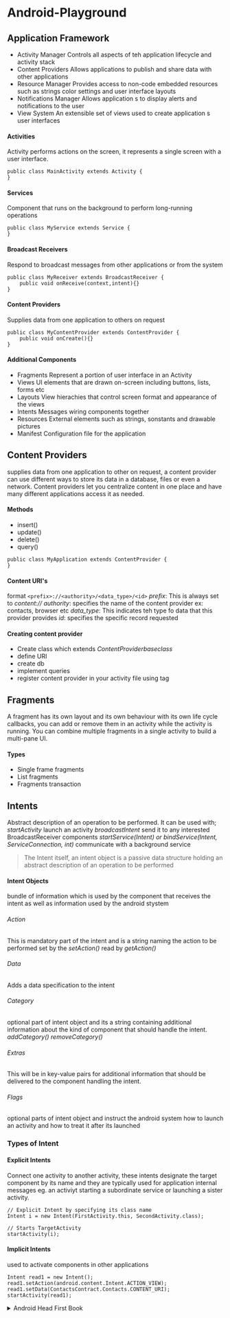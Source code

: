 # Android-Playground

## Application Framework
- Activity Manager
Controls all aspects of teh application lifecycle and activity stack
- Content Providers
Allows applications to publish and share data with other applications
- Resource Manager
Provides access to non-code embedded resources such as strings color settings and user interface layouts
- Notifications Manager
Allows application s to display alerts and notifications to the user
- View System
An extensible set of views used to create application s user interfaces

#### Activities
Activity performs actions on the screen, it represents a single screen with a user interface.
```
public class MainActivity extends Activity {
}
```
#### Services
Component that runs on the background to perform long-running operations
```
public class MyService extends Service {
}
```
#### Broadcast Receivers
Respond to broadcast messages from other applications or from the system
```
public class MyReceiver extends BroadcastReceiver {
    public void onReceive(context,intent){}
}
```
#### Content Providers
Supplies data from one application to others on request
```
public class MyContentProvider extends ContentProvider {
    public void onCreate(){}
}
```
#### Additional Components
- Fragments
Represent a portion of user interface in an Activity
- Views
UI elements that are drawn on-screen including buttons, lists, forms etc
- Layouts
View hierachies that control screen format and appearance of the views
- Intents
Messages wiring components together
- Resources
External elements such as strings, sonstants and drawable pictures
- Manifest
Configuration file for the application

## Content Providers
supplies data from one application to other on request, a content provider can use different ways to store its data in a database, files or even a network.
Content providers let you centralize content in one place and have many different applications access it as needed.
#### Methods
- insert()
- update()
- delete()
- query()
```
public class MyApplication extends ContentProvider {
}
```

#### Content URI's
format
`<prefix>://<authority>/<data_type>/<id>`
*prefix*: This is always set to *content://*
*authority*: specifies the name of the content provider ex: contacts, browser etc
*data_type*: This indicates teh type fo data that this provider provides
*id*: specifies the specific record requested

#### Creating content provider
- Create class which extends _ContentProviderbaseclass_
- define URI
- create db
- implement queries
- register content provider in your activity file using <provider> tag

## Fragments
A fragment has its own layout and its own behaviour with its own life cycle callbacks, you can add or remove them in an activity while the activity is running.
You can combine multiple fragments in a single activity to build a multi-pane UI.
#### Types
- Single frame fragments
- List fragments
- Fragments transaction

## Intents
Abstract description of an operation to be performed. It can be used with;
*startActivity*
     launch an activity
*broadcastIntent*
    send it to any interested BroadcastReceiver components
*startService(Intent) or bindService(Intent, ServiceConnection, int)*
    communicate with a background service

> The Intent itself, an intent object is a passive data structure holding an abstract description of an operation to be performed

#### Intent Objects
bundle of information which is used by the component that receives the intent as well as information used by the android stystem
###### *Action*
This is mandatory part of the intent and is a string naming the action to be performed
set by the *setAction()*
read by *getAction()*

###### *Data*
Adds a data specification to the intent

###### *Category*
optional part of intent object and its a string containing additional information about the kind of component that should handle the intent.
*addCategory()*
*removeCategory()*

###### *Extras*
This will be in key-value pairs for additional information that should be delivered to the component handling the intent.

###### *Flags*
optional parts of intent object and instruct the android system how to launch an activity and how to treat it after its launched

### Types of Intent

#### Explicit Intents
Connect one activity to another activity, these intents designate the target component by its name and they are typically used for application internal messages eg. an activiyt starting a subordinate service or launching a sister activity.
```
// Explicit Intent by specifying its class name
Intent i = new Intent(FirstActivity.this, SecondActivity.class);

// Starts TargetActivity
startActivity(i);
```

#### Implicit Intents
used to activate components in other applications

```
Intent read1 = new Intent();
read1.setAction(android.content.Intent.ACTION_VIEW);
read1.setData(ContactsContract.Contacts.CONTENT_URI);
startActivity(read1);
```





























<details>
<summary>Android Head First Book</summary>
<br>
My android learning plaground
author: @realjema
date: july-2020

### Apps
#### Beginner
##### Layouts
- Intents
- Layouts
- Send & Receive Messages
- spinner buttons
- Stop watch

## Notes
# Android Development 

Learning how to build android apps 2020

**spinner**: Android term for a drop-down list of values 
#### Syntax: Array 
```
    <string-array name="string_array_name">
        <item>string_value1</item>
        <item>string_value2</item>
        <item>string_value3</item>
        ...
    </string-array>
```

## Intents
An intent is a type of message that allows you to bind separate objects together at runtime. 

passing values through intents
`
intent.putExtra("message", value);
`
receiving values from intents 
`
String string = intent.getStringExtra("message");
`

- intents support are declared in the manifest file 
- You can start an activity in another application by passing an intent with `startActivity()`


## Activities 
Handlers allow you to schedule code. A handler is an android class you can use to schedule code that should be run on a different thread. 
```
final Handler handler = new Handler();
handler.post(Runnable_code);
```

postDelayed() - Delay running the code by a specified number of milliseconds

`handler.postDelayed(Runnable_code, long)`

#### Lifecycle of Activities 
Activity Launched 
- OnCreate()
- OnStart() < ------------------,
- onResume()                    |
Activity Running           onRestart()
- onPause()                     |
- onStop() / -------------------`
- onDestroy()
Activity destroyed


1. onCreate()
When the activity is first created. Bundle giving the previously saved state of the activity

2. onRestart()
When the activity has been stopped just before it gets started again

3. onStart()
When the activity is becoming visible. Followed by onResume() if the activity comes into the foreground or onStop() if the activity is made invisible

4. onResume()
When your activity is in the foreground

5. onPause()
When the activity is no longer in the foreground because another activity is resuming. 

6. onStop()
When the activity is no longer visible

7. onDestroy()
when your activity is about to be destroyed or finished


## Layouts 

- Relative, 
- Linear, 
- Grid 

## Toasts 
```
Toast toast = Toast.makeText(this, text, duration);
toast.show()
```
## Fragments
> Make it modular

Fragments allow you to reuse code

#### Lifecycle
onAttach()
onCreate()
onCreateView()
onActivityCreated()
onStart()
onResume()
onPause()
onStop()
onDestroyView()
onDestroy()
onDetach()

We need to use **an interface** to decouple the fragment from the activity. We have two objects that need to talk to each other, the fragment and the activity and we want them to talkt without onse side knowing too much about the other.


</details>